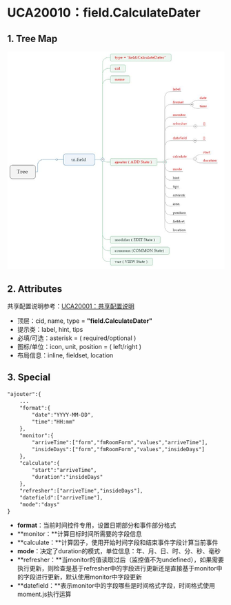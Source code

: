 # UCA20010：field.CalculateDater

## 1. Tree Map

![](/engine/spec/component/img/field-010-01.JPG)

## 2. Attributes

共享配置说明参考：[UCA20001：共享配置说明](/engine/spec/component/field-shared.md)

* 顶层：cid, name, type = **"field.CalculateDater"**
* 提示类：label, hint, tips
* 必填/可选：asterisk = \( required/optional \)
* 图标/单位：icon, unit, position = \( left/right \)
* 布局信息：inline, fieldset, location

## 3. Special

```
"ajouter":{
    ...
    "format":{
        "date":"YYYY-MM-DD",
        "time":"HH:mm"
    },
    "monitor":{
        "arriveTime":["form","fmRoomForm","values","arriveTime"],
        "insideDays":["form","fmRoomForm","values","insideDays"]
    },
    "calculate":{
        "start":"arriveTime",
        "duration":"insideDays"
    },
    "refresher":["arriveTime","insideDays"],
    "datefield":["arriveTime"],
    "mode":"days"
}
```

* **format**：当前时间控件专用，设置日期部分和事件部分格式
* **monitor：**计算目标时间所需要的字段信息
* **calculate：**计算因子，使用开始时间字段和结束事件字段计算当前事件
* **mode**：决定了duration的模式，单位信息：年、月、日、时、分、秒、毫秒
* **refresher：**当monitor的值读取过后（监控值不为undefined），如果需要执行更新，则检查是基于refresher中的字段进行更新还是直接基于monitor中的字段进行更新，默认使用monitor中字段更新
* **datefield：**表示monitor中的字段哪些是时间格式字段，时间格式使用moment.js执行运算



